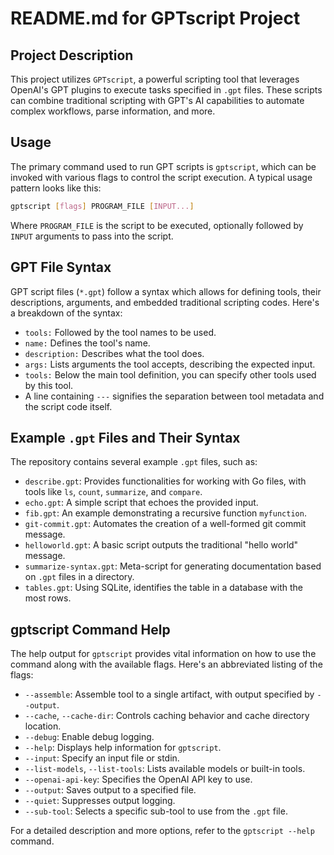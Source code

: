 # README.md for GPTscript Project

## Project Description

This project utilizes `GPTscript`, a powerful scripting tool that leverages OpenAI's GPT plugins to execute tasks specified in `.gpt` files. These scripts can combine traditional scripting with GPT's AI capabilities to automate complex workflows, parse information, and more.

## Usage

The primary command used to run GPT scripts is `gptscript`, which can be invoked with various flags to control the script execution. A typical usage pattern looks like this:

```bash
gptscript [flags] PROGRAM_FILE [INPUT...]
```

Where `PROGRAM_FILE` is the script to be executed, optionally followed by `INPUT` arguments to pass into the script.

## GPT File Syntax

GPT script files (`*.gpt`) follow a syntax which allows for defining tools, their descriptions, arguments, and embedded traditional scripting codes. Here's a breakdown of the syntax:

- `tools:` Followed by the tool names to be used.
- `name:` Defines the tool's name.
- `description:` Describes what the tool does.
- `args:` Lists arguments the tool accepts, describing the expected input.
- `tools:` Below the main tool definition, you can specify other tools used by this tool.
- A line containing `---` signifies the separation between tool metadata and the script code itself.

## Example `.gpt` Files and Their Syntax

The repository contains several example `.gpt` files, such as:

- `describe.gpt`: Provides functionalities for working with Go files, with tools like `ls`, `count`, `summarize`, and `compare`.
- `echo.gpt`: A simple script that echoes the provided input.
- `fib.gpt`: An example demonstrating a recursive function `myfunction`.
- `git-commit.gpt`: Automates the creation of a well-formed git commit message.
- `helloworld.gpt`: A basic script outputs the traditional "hello world" message.
- `summarize-syntax.gpt`: Meta-script for generating documentation based on `.gpt` files in a directory.
- `tables.gpt`: Using SQLite, identifies the table in a database with the most rows.

## gptscript Command Help

The help output for `gptscript` provides vital information on how to use the command along with the available flags. Here's an abbreviated listing of the flags:

- `--assemble`: Assemble tool to a single artifact, with output specified by `--output`.
- `--cache`, `--cache-dir`: Controls caching behavior and cache directory location.
- `--debug`: Enable debug logging.
- `--help`: Displays help information for `gptscript`.
- `--input`: Specify an input file or stdin.
- `--list-models`, `--list-tools`: Lists available models or built-in tools.
- `--openai-api-key`: Specifies the OpenAI API key to use.
- `--output`: Saves output to a specified file.
- `--quiet`: Suppresses output logging.
- `--sub-tool`: Selects a specific sub-tool to use from the `.gpt` file.

For a detailed description and more options, refer to the `gptscript --help` command.
